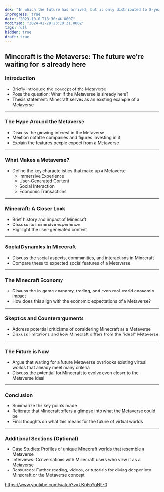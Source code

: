 ```yaml
---
dek: "In which the future has arrived, but is only distributed to 8-year-olds"
inprogress: true
date: "2023-10-01T18:30:46.000Z"
modified: "2024-01-28T23:20:31.000Z"
tags: null
hidden: true
draft: true
---
```

## Minecraft is the Metaverse: The future we're waiting for is already here

### Introduction

- Briefly introduce the concept of the Metaverse
- Pose the question: What if the Metaverse is already here?
- Thesis statement: Minecraft serves as an existing example of a Metaverse

---

### The Hype Around the Metaverse

- Discuss the growing interest in the Metaverse
- Mention notable companies and figures investing in it
- Explain the features people expect from a Metaverse

---

### What Makes a Metaverse?

- Define the key characteristics that make up a Metaverse
    - Immersive Experience
    - User-Generated Content
    - Social Interaction
    - Economic Transactions

---

### Minecraft: A Closer Look

- Brief history and impact of Minecraft
- Discuss its immersive experience
- Highlight the user-generated content

---

### Social Dynamics in Minecraft

- Discuss the social aspects, communities, and interactions in Minecraft
- Compare these to expected social features of a Metaverse

---

### The Minecraft Economy

- Discuss the in-game economy, trading, and even real-world economic impact
- How does this align with the economic expectations of a Metaverse?

---

### Skeptics and Counterarguments

- Address potential criticisms of considering Minecraft as a Metaverse
- Discuss limitations and how Minecraft differs from the "ideal" Metaverse

---

### The Future is Now

- Argue that waiting for a future Metaverse overlooks existing virtual worlds that already meet many criteria
- Discuss the potential for Minecraft to evolve even closer to the Metaverse ideal

---

### Conclusion

- Summarize the key points made
- Reiterate that Minecraft offers a glimpse into what the Metaverse could be
- Final thoughts on what this means for the future of virtual worlds

---

### Additional Sections (Optional)

- Case Studies: Profiles of unique Minecraft worlds that resemble a Metaverse
- Interviews: Conversations with Minecraft users who view it as a Metaverse
- Resources: Further reading, videos, or tutorials for diving deeper into Minecraft or the Metaverse concept

<https://www.youtube.com/watch?v=UKpFoYqN9-0>

